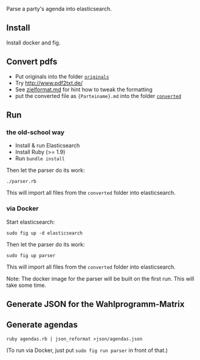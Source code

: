 Parse a party's agenda into elasticsearch.

## Install

Install docker and fig.

## Convert pdfs

- Put originals into the folder [`originals`](originals)
- Try http://www.pdf2txt.de/
- See [zielformat.md](zielformat.md) for hint how to tweak the formatting
- put the converted file as `{Parteiname}.md` into the folder [`converted`](converted)

## Run

### the old-school way

* Install & run Elasticsearch
* Install Ruby (>= 1.9)
* Run `bundle install`

Then let the parser do its work:

    ./parser.rb

This will import all files from the `converted` folder into elasticsearch.

### via Docker

Start elasticsearch:

    sudo fig up -d elasticsearch

Then let the parser do its work:

    sudo fig up parser

This will import all files from the `converted` folder into elasticsearch.

Note: The docker image for the parser will be built on the first run. This will take some time.


## Generate JSON for the Wahlprogramm-Matrix

## Generate agendas

    ruby agendas.rb | json_reformat >json/agendas.json

(To run via Docker, just put `sudo fig run parser` in front of that.)
